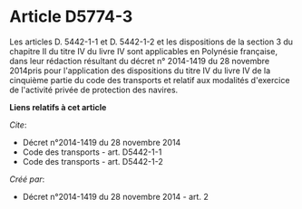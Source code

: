 # Article D5774-3

Les articles D. 5442-1-1 et D. 5442-1-2 et les dispositions de la section 3 du chapitre II du titre IV du livre IV sont
applicables en Polynésie française, dans leur rédaction résultant du décret n° 2014-1419 du 28 novembre 2014pris pour
l'application des dispositions du titre IV du livre IV de la cinquième partie du code des transports et relatif aux modalités
d'exercice de l'activité privée de protection des navires.

**Liens relatifs à cet article**

_Cite_:

  - Décret n°2014-1419 du 28 novembre 2014
  - Code des transports - art. D5442-1-1
  - Code des transports - art. D5442-1-2

_Créé par_:

  - Décret n°2014-1419 du 28 novembre 2014 - art. 2
